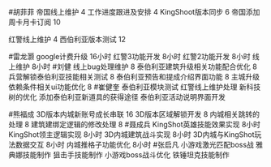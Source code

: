 #胡菲菲 
帝国线上维护   4
工作进度跟进及安排   4
KingShoot版本同步  6
帝国添加周卡月卡订阅 10

红警线上维护    4
西伯利亚版本测试   12

#雷龙灏 
google计费升级   16小时
红警3功能开发     8小时
红警2功能开发     8小时
线上维护       8小时
#刘健 
线上bug处理维护	8
泰伯利亚建筑升级相关功能配合优化	8
兵营解锁泰伯利亚技能相关测试	8
泰伯利亚预告和提成介绍界面功能	8
主城升级依赖条件相关ui功能优化		8
#崔健奎 
泰伯利亚模块测试
红警线上维护处理
新科技树的优化
添加泰伯利亚新道具的获得途径
泰伯利亚活动说明界面开发


#熊福成 
3D版本内城新账号成长串联         16
3D版本区域解锁开发                     8
内城相关跳转的处理                      8
建筑建绑定逻辑的修改处理           8
#聂成兵 
KingShot英雄技能效果实现       8小时
KingShot领主逻辑实现          8小时
3D内城建筑战斗实现             8小时
3D内城与KingShot玩法数据交互   8小时
内城推格子功能优化              8小时
#张启凡 
小游戏激光匹配boss战
雅典娜技能制作
狙击手技能制作
小游戏boss战斗优化
铁锤坦克技能制作
